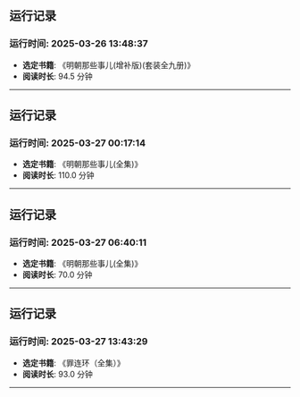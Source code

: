 ## 运行记录
### 运行时间: 2025-03-26 13:48:37
- **选定书籍**: 《明朝那些事儿(增补版)(套装全九册)》
- **阅读时长**: 94.5 分钟
------------------------------
## 运行记录
### 运行时间: 2025-03-27 00:17:14
- **选定书籍**: 《明朝那些事儿(全集)》
- **阅读时长**: 110.0 分钟
------------------------------
## 运行记录
### 运行时间: 2025-03-27 06:40:11
- **选定书籍**: 《明朝那些事儿(全集)》
- **阅读时长**: 70.0 分钟
------------------------------
## 运行记录
### 运行时间: 2025-03-27 13:43:29
- **选定书籍**: 《罪连环（全集）》
- **阅读时长**: 93.0 分钟
------------------------------
